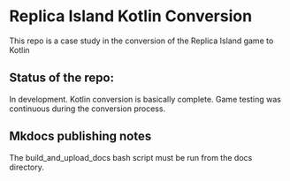 Replica Island Kotlin Conversion
==============

This repo is a case study in the conversion
of the Replica Island game to Kotlin

Status of the repo:
---------------
In development.   Kotlin conversion is basically complete.  Game
testing was continuous during the conversion process.

Mkdocs publishing notes
--------------
The build_and_upload_docs bash script must be run from the docs directory.
